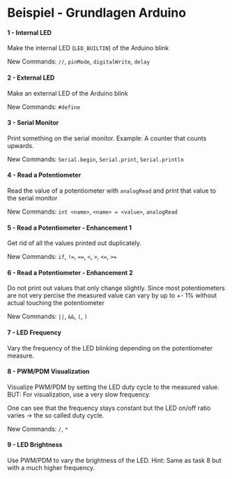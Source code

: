 
# Beispiel - Grundlagen Arduino

#### 1 - Internal LED
Make the internal LED (`LED_BUILTIN`) of the Arduino blink

New Commands: `//`, `pinMode`, `digitalWrite`, `delay`
<br/>

#### 2 - External LED
Make an external LED of the Arduino blink

New Commands: `#define`
<br/>

#### 3 - Serial Monitor
Print something on the serial monitor.
Example: A counter that counts upwards.

New Commands: `Serial.begin`, `Serial.print`, `Serial.println`
<br/>

#### 4 - Read a Potentiometer
Read the value of a potentiometer with `analogRead` and print that value to the serial monitor

New Commands: `int <name>`, `<name> = <value>`, `analogRead`
<br/>

#### 5 - Read a Potentiometer - Enhancement 1
Get rid of all the values printed out duplicately.

New Commands: `if`, `!=`, `==`, `<`, `>`, `<=`, `>=`
<br/>

#### 6 - Read a Potentiometer - Enhancement 2
Do not print out values that only change slightly. Since most potentiometers are not very percise the measured value can vary by up to +- 1% without actual touching the potentiometer

New Commands: `||`, `&&`, `(`, `)`
<br/>

#### 7 - LED Frequency
Vary the frequency of the LED blinking depending on the potentiometer measure.
<br/>

#### 8 - PWM/PDM Visualization
Visualize PWM/PDM by setting the LED duty cycle to the measured value. BUT: For visualization, use a very slow frequency.

One can see that the frequency stays constant but the LED on/off ratio varies -> the so called duty cycle.

New Commands: `/`, `*`
<br/>

#### 9 - LED Brightness
Use PWM/PDM to vary the brightness of the LED. Hint: Same as task 8 but with a much higher frequency.
<br/>
